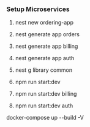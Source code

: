 ### Setup Microservices
1. nest new ordering-app
2. nest generate app orders
3. nest generate app billing
4. nest generate app auth
5. nest g library common

5. npm run start:dev
6. npm run start:dev billing
7. npm run start:dev auth

docker-compose up --build -V